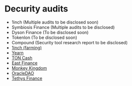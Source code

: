 # Decurity audits

* 1inch (Multiple audits to be disclosed soon)
* Symbiosis Finance (Multiple audits to be disclosed)
* Dyson Finance (To be disclosed soon)
* Tokenlon (To be disclosed soon)
* Compound (Security tool research report to be disclosed)
* [1inch (farming)](https://github.com/decurity/audits/blob/master/1inch/1inch-farming-audit-1.0.pdf)
* [Yearn](https://github.com/decurity/audits/blob/master/Yearn/yearn-univ3stablesjoint-audit-report-1.0.pdf)
* [TON Cash](https://github.com/decurity/audits/blob/master/TON/ton-verification-report-1.1.pdf)
* [East Finance](https://github.com/decurity/audits/blob/master/EastFinance/east-finance-audit-report-1.0.pdf)
* [Monkey Kingdom](https://github.com/decurity/audits/blob/master/MonkeyKingdom/monkeykingdom-security-audit-report-1.0.pdf)
* [OracleDAO](https://github.com/decurity/audits/blob/master/OracleDAO/oracle-dao-security-audit-report-1.0.pdf)
* [Tethys Finance](https://github.com/decurity/audits/blob/master/TethysFinance/tethys-finance-security-audit-report-1.0.pdf)
